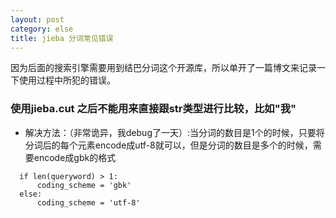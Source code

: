 ```yaml
---
layout: post
category: else
title: jieba 分词常见错误
---
```


因为后面的搜索引擎需要用到结巴分词这个开源库，所以单开了一篇博文来记录一下使用过程中所犯的错误。

### 使用jieba.cut 之后不能用来直接跟str类型进行比较，比如"我"

* 解决方法：（非常诡异，我debug了一天）:当分词的数目是1个的时候，只要将分词后的每个元素encode成utf-8就可以，但是分词的数目是多个的时候，需要encode成gbk的格式

~~~
  if len(queryword) > 1:
      coding_scheme = 'gbk'
  else:
      coding_scheme = 'utf-8'
~~~


